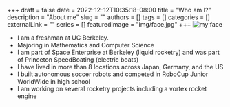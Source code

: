 +++ 
draft = false
date = 2022-12-12T10:35:18-08:00
title = "Who am I?"
description = "About me"
slug = ""
authors = []
tags = []
categories = []
externalLink = ""
series = []
featuredImage = "img/face.jpg"
+++
![my face](/img/face.jpg)
- I am a freshman at UC Berkeley.
- Majoring in Mathematics and Computer Science
- I am part of Space Enterprise at Berkeley (liquid rocketry) and was part of Princeton SpeedBoating (electric boats)
- I have lived in more than 8 locations across Japan, Germany, and the US
- I built autonomous soccer robots and competed in RoboCup Junior WorldWide in high school
- I am working on several rocketry projects including a vortex rocket engine

